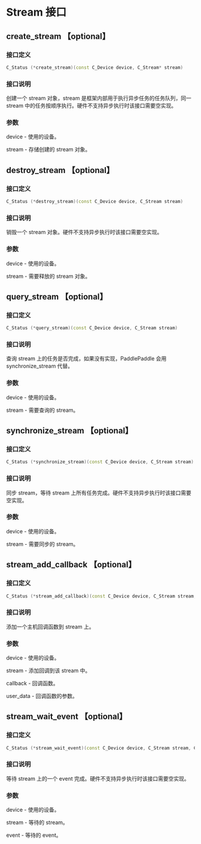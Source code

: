 # Stream 接口

## create_stream 【optional】

### 接口定义

```c++
C_Status (*create_stream)(const C_Device device, C_Stream* stream)
```

### 接口说明

创建一个 stream 对象，stream 是框架内部用于执行异步任务的任务队列，同一 stream 中的任务按顺序执行。硬件不支持异步执行时该接口需要空实现。

### 参数

device - 使用的设备。

stream - 存储创建的 stream 对象。

## destroy_stream 【optional】

### 接口定义

```c++
C_Status (*destroy_stream)(const C_Device device, C_Stream stream)
```

### 接口说明

销毁一个 stream 对象。硬件不支持异步执行时该接口需要空实现。

### 参数

device - 使用的设备。

stream - 需要释放的 stream 对象。

## query_stream 【optional】

### 接口定义

```c++
C_Status (*query_stream)(const C_Device device, C_Stream stream)
```

### 接口说明

查询 stream 上的任务是否完成，如果没有实现，PaddlePaddle 会用 synchronize_stream 代替。

### 参数

device - 使用的设备。

stream - 需要查询的 stream。

## synchronize_stream 【optional】

### 接口定义

```c++
C_Status (*synchronize_stream)(const C_Device device, C_Stream stream)
```

### 接口说明

同步 stream，等待 stream 上所有任务完成。硬件不支持异步执行时该接口需要空实现。

### 参数

device - 使用的设备。

stream - 需要同步的 stream。

## stream_add_callback 【optional】

### 接口定义

```c++
C_Status (*stream_add_callback)(const C_Device device, C_Stream stream, C_Callback callback, void* user_data)
```

### 接口说明

添加一个主机回调函数到 stream 上。

### 参数

device - 使用的设备。

stream - 添加回调到该 stream 中。

callback - 回调函数。

user_data - 回调函数的参数。

## stream_wait_event 【optional】

### 接口定义

```c++
C_Status (*stream_wait_event)(const C_Device device, C_Stream stream, C_Event event)
```

### 接口说明

等待 stream 上的一个 event 完成。硬件不支持异步执行时该接口需要空实现。

### 参数

device - 使用的设备。

stream - 等待的 stream。

event - 等待的 event。
